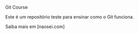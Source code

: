 Git Course

Este é um repositório teste para ensinar como o Git funciona. 

Saiba mais em [naosei.com]